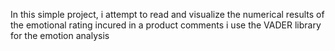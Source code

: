 In this simple project, i attempt to read and visualize the numerical results of the emotional rating incured in a product comments
i use the VADER library for the emotion analysis
